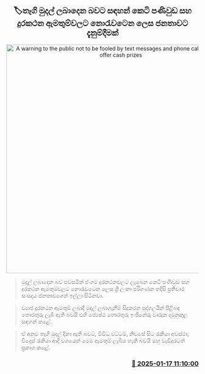 <p align='center'><b><h2 align='center' title='A warning to the public not to be fooled by text messages and phone calls claiming to offer cash prizes'>🏷තෑගි මුදල් ලබාදෙන බවට සඳහන් කෙටි පණිවුඩ සහ දුරකථන ඇමතුම්වලට නොරැවටෙන ලෙස ජනතාවට දැනුම්දීමක්</h2></b></p>
<p align='center'><img src='https://helakuru.sgp1.cdn.digitaloceanspaces.com/esana/images/lib/telephone-number-archived.jpg' width='600' alt='A warning to the public not to be fooled by text messages and phone calls claiming to offer cash prizes'></p>

> මුදල් ලබාදෙන බව පවසමින් ජංගම දුරකථනවලට ලැබෙන කෙටි පණිවුඩ සහ දුරකථන ඇමතුම්වලට නොරැවටෙන ලෙස ශ්‍රී ලංකා පරිගණක හදිසි ප්‍රතිචාර සංසදය ජනතාවගෙන් ඉල්ලා සිටිනවා.

> ව්‍යාජ දුරකථන ඇමතුම් ලබාදී මුදල් ලබාගැනීම් සිදුකරන පුද්ගලයින් පිළිබඳ තොරතුරු ලැබී ඇති බවයි එහි ජ්‍යෙෂ්ඨ තොරතුරු ඉංජිනේරු චාරුක දමුනුකුල සඳහන් කළේ.

> ඒ අනුව තෑගි මුදල් දිනා ඇති බවට, විවිධ වට්ටම්, නිවසේ සිට රැකියා අවස්ථා, විදෙස් රැකියා ආදී වශයෙන් මෙම ඇමතුම් ලැබිය හැකි බවයි ඔහු වැඩිදුරටත් ප්‍රකාශ කළේ.



<h3 align='right'><a href='https://www.helakuru.lk/esana/p/106642/'>📅 2025-01-17 11:10:00</a></h3>
